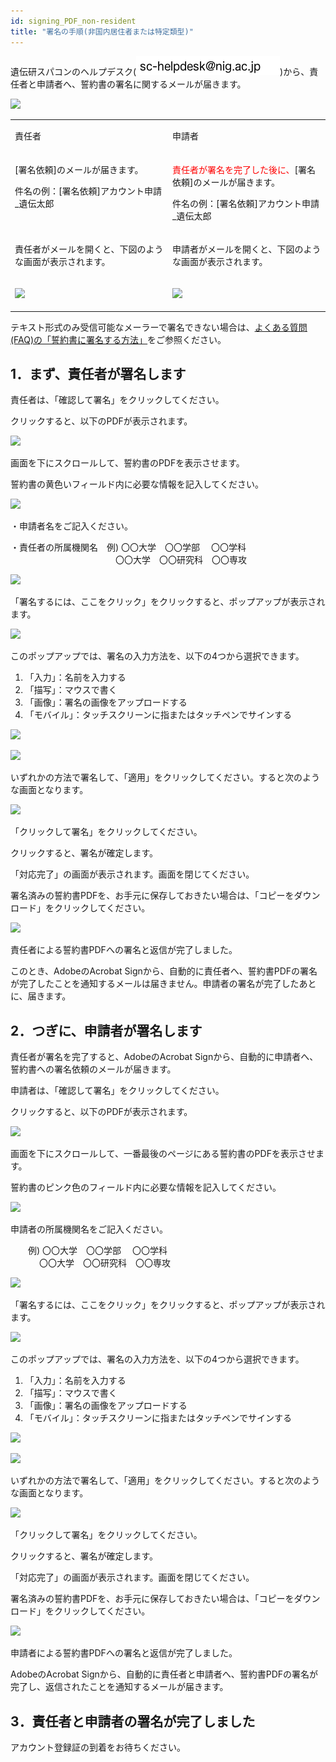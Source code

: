 ```yaml
---
id: signing_PDF_non-resident
title: "署名の手順(非国内居住者または特定類型)"
---
```



遺伝研スパコンのヘルプデスク(![](sc-helpdesk.png))から、責任者と申請者へ、誓約書の署名に関するメールが届きます。

![](/img/signing_PDF/pdf_1.png)

<table>
<tr>
<td width="400" valign="top">

責任者

</td>
<td width="400" valign="top">

申請者

</td>
</tr>


<tr>
<td width="400" valign="top">

[署名依頼]のメールが届きます。<br/>

 件名の例：[署名依頼]アカウント申請_遺伝太郎

</td>
<td width="400" valign="top">

<font color="red">責任者が署名を完了した後に、</font>[署名依頼]のメールが届きます。<br/>

 件名の例：[署名依頼]アカウント申請_遺伝太郎

</td>
</tr>


<tr>
<td width="400" valign="top">

責任者がメールを開くと、下図のような画面が表示されます。

</td>
<td width="400" valign="top">

申請者がメールを開くと、下図のような画面が表示されます。<br/>
 
</td>
</tr>


<tr>
<td width="400" valign="top">

![](/img/signing_PDF/pdf_2.png)

</td>
<td width="400" valign="top">

![](/img/signing_PDF/pdf_3_non.png)

</td>
</tr>
</table>

テキスト形式のみ受信可能なメーラーで署名できない場合は、[<u>よくある質問(FAQ)の「誓約書に署名する方法」</u>](/faq/faq_signing_PDF)をご参照ください。

## 1．まず、責任者が署名します

責任者は、「確認して署名」をクリックしてください。

クリックすると、以下のPDFが表示されます。

![](/img/signing_PDF/pdf_4.png)

画面を下にスクロールして、誓約書のPDFを表示させます。

誓約書の黄色いフィールド内に必要な情報を記入してください。

![](/img/signing_PDF/pdf_5.png)

・申請者名をご記入ください。

・責任者の所属機関名　例) 〇〇大学　〇〇学部　   〇〇学科<br/>
　　　　　　　　　　　　〇〇大学　〇〇研究科　〇〇専攻

![](/img/signing_PDF/pdf_6.png)

「署名するには、ここをクリック」をクリックすると、ポップアップが表示されます。

![](/img/signing_PDF/pdf_7.png)

このポップアップでは、署名の入力方法を、以下の4つから選択できます。
 1. 「入力」：名前を入力する
 2. 「描写」：マウスで書く
 3. 「画像」：署名の画像をアップロードする
 4. 「モバイル」：タッチスクリーンに指またはタッチペンでサインする

![](/img/signing_PDF/pdf_8.png)

![](/img/signing_PDF/pdf_9.png)

いずれかの方法で署名して、「適用」をクリックしてください。すると次のような画面となります。

![](/img/signing_PDF/pdf_10.png)

「クリックして署名」をクリックしてください。

クリックすると、署名が確定します。


「対応完了」の画面が表示されます。画面を閉じてください。

署名済みの誓約書PDFを、お手元に保存しておきたい場合は、「コピーをダウンロード」をクリックしてください。

![](/img/signing_PDF/pdf_11.png)

責任者による誓約書PDFへの署名と返信が完了しました。

このとき、AdobeのAcrobat Signから、自動的に責任者へ、誓約書PDFの署名が完了したことを通知するメールは届きません。申請者の署名が完了したあとに、届きます。


## 2．つぎに、申請者が署名します

責任者が署名を完了すると、AdobeのAcrobat Signから、自動的に申請者へ、誓約書への署名依頼のメールが届きます。

申請者は、「確認して署名」をクリックしてください。

クリックすると、以下のPDFが表示されます。

![](/img/signing_PDF/pdf_4.png)

画面を下にスクロールして、一番最後のページにある誓約書のPDFを表示させます。

誓約書のピンク色のフィールド内に必要な情報を記入してください。

![](/img/signing_PDF/pdf_12.png)

申請者の所属機関名をご記入ください。

　　例) 〇〇大学　〇〇学部　   〇〇学科<br/>
　　　
〇〇大学　〇〇研究科　〇〇専攻

![](/img/signing_PDF/pdf_13.png)


「署名するには、ここをクリック」をクリックすると、ポップアップが表示されます。

![](/img/signing_PDF/pdf_14.png)

このポップアップでは、署名の入力方法を、以下の4つから選択できます。
 1. 「入力」：名前を入力する
 2. 「描写」：マウスで書く
 3. 「画像」：署名の画像をアップロードする
 4. 「モバイル」：タッチスクリーンに指またはタッチペンでサインする

![](/img/signing_PDF/pdf_15.png)

![](/img/signing_PDF/pdf_16.png)

いずれかの方法で署名して、「適用」をクリックしてください。すると次のような画面となります。

![](/img/signing_PDF/pdf_17.png)

「クリックして署名」をクリックしてください。

クリックすると、署名が確定します。

「対応完了」の画面が表示されます。画面を閉じてください。

署名済みの誓約書PDFを、お手元に保存しておきたい場合は、「コピーをダウンロード」をクリックしてください。

![](/img/signing_PDF/pdf_11.png)

申請者による誓約書PDFへの署名と返信が完了しました。

AdobeのAcrobat Signから、自動的に責任者と申請者へ、誓約書PDFの署名が完了し、返信されたことを通知するメールが届きます。


## 3．責任者と申請者の署名が完了しました

アカウント登録証の到着をお待ちください。
